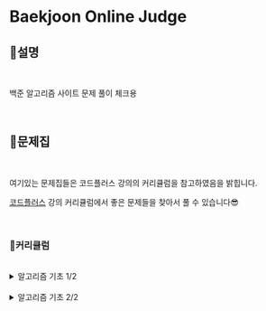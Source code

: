 # Baekjoon Online Judge

## **🤗설명**

<br/>

백준 알고리즘 사이트 문제 풀이 체크용

<br/>

## **📔문제집**

<br/>

여기있는 문제집들은 코드플러스 강의의 커리큘럼을 참고하였음을 밝힙니다.

[코드플러스](https://code.plus/courses/1) 강의 커리큘럼에서 좋은 문제들을 찾아서 풀 수 있습니다😎

<br/>

### **🧭커리큘럼**

<br/>

<details>

  <summary>알고리즘 기초 1/2</summary>

<br/>

**자료구조 1**
- [x] [스택](./problem/10828_스택.md) [2021.07.19]
- [x] [단어 뒤집기](./problem/9093_단어뒤집기.md) [2021.07.19]
- [x] [괄호](./problem/9012_괄호.md) [2021.07.20]
- [x] [스택 수열](./problem/1874_스택수열.md) [2021.07.20]
- [x] [에디터](./problem/1406_에디터.md) [2021.07.20]
- [x] [큐](./problem/10845_큐.md) [2021.07.20]
- [x] [조세퍼스 문제](./problem/1158_요세푸스문제.md) [2021.07.20]
- [x] [덱](./problem/10866_덱.md) [2021.07.20]

<br/>

**자료구조 1 (연습)**
- [x] [단어 뒤집기 2](./problem/17413_단어뒤집기2.md) [2021.07.22]
- [x] [쇠막대기](/problem/10799_쇠막대기.md)[2021.07.23]
- [x] [오큰수](problem/17298_오큰수.md)[2021.07.23]
- [x] [오등큰수](problem/17299_오등큰수.md)[2021.07.23]

<br/>

- **자료구조 1 (참고)**
- [x] [후위 표기식2](/problem/1935_후위표기식2.md) [2021.07.25]
- [x] [후위 표기식](/problem/1918_후위표기식.md) [2021.07.25]
- [x] [알파벳 개수](/problem/10808_알파벳개수.md) [2021.07.24]
- [x] [알파벳 찾기](/problem/10809_알파벳찾기.md) [2021.07.24]
- [x] [문자열 분석](problem/10820_문자열분석.md) [2021.07.24]
- [x] [단어 길이 재기](/problem/2743_단어길이재기.md) [2021.07.24]
- [x] [ROT13](/problem/11655_ROT13.md) [2021.07.24]
- [x] [네 수](/problem/10824_네수.md) [2021.07.24]
- [x] [접미사 배열](/problem/11656_접미사배열.md) [2021.07.24]

<br/>

**300 - 수학 1**
- [x] [나머지](/problem/10430_나머지.md)[2021.07.25]
- [x] [최대공약수와 최소공배수](/problem/2609_최대공약수와최소공배수.md)[2021.07.25]
- [x] [최소공배수](/problem/1934_최소공배수.md)[2021.07.25]
- [x] [소수 찾기](/problem/1978_소수찾기.md)[2021.07.25]
- [x] [소수 구하기](/problem/1929_소수구하기.md)[2021.07.25]
- [ ] [골드바흐의 추측](/problem/6588_골드바흐의추측.md)
- [x] [팩토리얼](/problem/10872_팩토리얼.md)[2021.07.25]
- [x] [팩토리얼 0의 개수](/problem/1676_팩토리얼0의개수.md)[2021.07.25]
- [ ] [조합 0의 개수](/problem/2004_조합0의개수.md)

<br/>

**수학 1 (연습)**
- [ ] GCD 합
- [ ] 숨바꼭질 6
- [ ] 2진수 8진수
- [ ] 8진수 2진수
- [ ] -2진수
- [ ] 골드바흐 파티션

<br/>

**수학 1 (참고)**
- [ ] 진법 변환 2
- [ ] 진법 변환
- [ ] Base Conversion
- [ ] 소인수분해

<br/>


**다이나믹 프로그래밍 1**
- [ ] 1로 만들기
- [ ] 2×n 타일링
- [ ] 2×n 타일링 2
- [ ] 1, 2, 3 더하기
- [ ] 카드 구매하기
- [ ] 카드 구매하기 2
- [ ] 1, 2, 3 더하기 5
- [ ] 쉬운 계단 수
- [ ] 이친수
- [ ] 가장 긴 증가하는 부분 수열
- [ ] 가장 긴 증가하는 부분 수열 4
- [ ] 연속합
- [ ] 제곱수의 합
- [ ] 합분해

<br/>

**다이나믹 프로그래밍 1 (연습)**
- [ ] 1, 2, 3 더하기 3
- [ ] RGB거리
- [ ] 동물원
- [ ] 오르막 수
- [ ] 스티커
- [ ] 포도주 시식
- [ ] 정수 삼각형
- [ ] 가장 큰 증가 부분 수열
- [ ] 가장 긴 감소하는 부분 수열
- [ ] 가장 긴 바이토닉 부분 수열
- [ ] 연속합 2
- [ ] 타일 채우기
- [ ] 402 - 다이나믹 프로그래밍 1 (도전)
- [ ] 동물원
- [ ] RGB거리 2
- [ ] 합분해

</details>

<br/>

<details>

<summary>알고리즘 기초 2/2</summary>

**브루트 포스**
- [ ] 일곱 난쟁이
- [ ] 사탕 게임
- [ ] 날짜 계산
- [ ] 리모컨
- [ ] 테트로미노
- [ ] 카잉 달력
- [ ] 수 이어 쓰기 1
- [ ] 1, 2, 3 더하기
- [ ] 510 - 브루트 포스 (N과 M)
- [ ] N과 M (1)
- [ ] N과 M (2)
- [ ] N과 M (3)
- [ ] N과 M (4)
- [ ] N과 M (5)
- [ ] N과 M (6)
- [ ] N과 M (7)
- [ ] N과 M (8)
- [ ] N과 M (9)
- [ ] N과 M (10)
- [ ] N과 M (11)
- [ ] N과 M (12)

<br/>

**브루트 포스 - 순열**
- [ ] 다음 순열
- [ ] 이전 순열
- [ ] 모든 순열
- [ ] 차이를 최대로
- [ ] 외판원 순회 2
- [ ] 로또
- [ ] 530 - 브루트 포스 - 재귀
- [ ] 1, 2, 3 더하기
- [ ] 암호 만들기
- [ ] 퇴사
- [ ] 스타트와 링크
- [ ] 링크와 스타트
- [ ] 부등호
- [ ] 맞춰봐

<br/>

**브루트 포스 - 비트마스크**
- [ ] 집합
- [ ] 부분수열의 합
- [ ] 스타트와 링크
- [ ] 종이 조각

<br/>

**그래프 1**
- [ ] ABCDE
- [ ] DFS와 BFS
- [ ] 연결 요소의 개수
- [ ] 이분 그래프
- [ ] 단지번호붙이기
- [ ] 섬의 개수
- [ ] 미로 탐색
- [ ] 토마토
- [ ] 나이트의 이동

<br/>

**그래프 1 (연습)**
- [ ] Two Dots
- [ ] 서울 지하철 2호선

<br/>

**그래프 1 (도전)**
- [ ] BFS 스페셜 저지
- [ ] DFS 스페셜 저지
- [ ] 다리 만들기

<br/>

**BFS**
- [ ] 숨바꼭질
- [ ] 숨바꼭질 4
- [ ] 이모티콘
- [ ] 숨바꼭질 3
- [ ] 알고스팟

<br/>

**트리 1**
- [ ] 트리 순회
- [ ] 트리의 높이와 너비
- [ ] 트리의 부모 찾기
- [ ] 트리의 지름
- [ ] 트리의 지름

<br/>

</details>